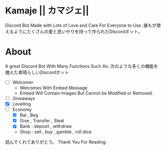 # Kamaje || カマジェ||
Discord Bot Made with Lots of Love and Care For Everyone to Use.
誰もが使えるようにたくさんの愛と思いやりを持って作られたDiscordボット。

# About 
A great Discord Bot With Many Functions Such As:
次のような多くの機能を備えた素晴らしいDiscordボット

- [ ] Welcomer
  - Welcomes With Embed Message
  - Embed Will Contain Images But Cannot be Modified or Removed.
- [ ] Giveaways
- [x] Levelling
- [ ] Economy
  - [x] Bal , Beg 
  - [x] Give , Transfer , Steal
  - [x] Bank : deposit , withdraw
  - Shop : sell , buy , gamble , roll dice

読んでくれてありがとう。
Thank You For Reading.
